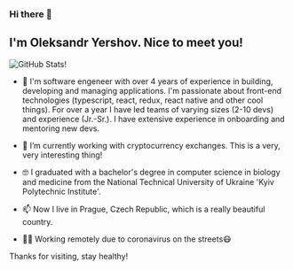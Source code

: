 ### Hi there 👋
## I'm Oleksandr Yershov. Nice to meet you!

![GitHub Stats!](https://github-readme-stats.vercel.app/api?username=oyershov&show_icons=true&icon_color=0366d6&bg_color=ffffff&hide_title=true&count_private=true)

- 🚀 I'm software engeneer with over 4 years of experience in building, developing and managing applications. I'm passionate about front-end technologies (typescript, react, redux, react native and other cool things). For over a year I have led teams of varying sizes (2-10 devs) and experience (Jr.-Sr.). I have extensive experience in onboarding and mentoring new devs.

- 🔭 I’m currently working with cryptocurrency exchanges. This is a very, very interesting thing!

- 🤓 I graduated with a bachelor's degree in computer science in biology and medicine from the National Technical University of Ukraine 'Kyiv Polytechnic Institute'. 

- 📫 Now I live in Prague, Czech Republic, which is a really beautiful country.
- 👨‍💻 Working remotely due to coronavirus on the streets😷

Thanks for visiting, stay healthy!

<!--
**oyershov/oyershov** is a ✨ _special_ ✨ repository because its `README.md` (this file) appears on your GitHub profile.

Here are some ideas to get you started:

- 🔭 I’m currently working on ...
- 🌱 I’m currently learning ...
- 👯 I’m looking to collaborate on ...
- 🤔 I’m looking for help with ...
- 💬 Ask me about ...
- 📫 How to reach me: ...
- 😄 Pronouns: ...
- ⚡ Fun fact: ...
-->
